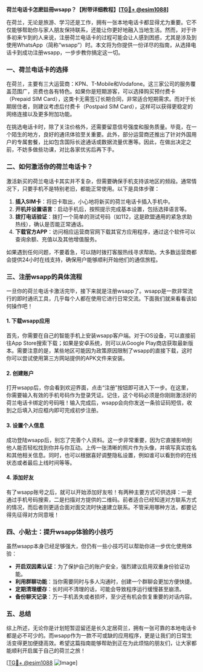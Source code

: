**荷兰电话卡怎麽註冊wsapp？【附带详细教程】[[TG💪+ @esim1088](https://t.me/s/esim1088)]**

在荷兰，无论是旅游、学习还是工作，拥有一张本地电话卡都显得尤为重要。它不仅能够帮助你与家人朋友保持联系，还能让你更好地融入当地生活。然而，对于许多初来乍到的人来说，注册荷兰电话卡的过程可能会让人感到困惑，尤其是涉及到使用WhatsApp（简称“wsapp”）时。本文将为你提供一份详尽的指南，从选择电话卡到成功注册wsapp，一步步教你搞定这一切。

### 一、荷兰电话卡的选择

在荷兰，主要有三大运营商：KPN、T-Mobile和Vodafone。这三家公司的服务覆盖范围广，资费也各有特色。如果你是短期游客，可以选择购买预付费卡（Prepaid SIM Card），这类卡无需签订长期合同，非常适合短期需求。而对于长期居住者，则建议考虑后付费卡（Postpaid SIM Card），这样可以获得更稳定的网络连接以及更多附加功能。

在挑选电话卡时，除了关注价格外，还需要留意信号强度和服务质量。毕竟，在一个陌生的地方，良好的通讯体验至关重要。此外，部分运营商还推出了针对外国用户的专属套餐，比如包含国际长途通话或数据流量优惠等。因此，在做出决定之前，不妨多做些功课，对比各家优劣后再下手。

### 二、如何激活你的荷兰电话卡？

激活新买的荷兰电话卡其实并不复杂，但需要确保手机支持该地区的频段。通常情况下，只要手机不是特别老旧，都能正常使用。以下是具体步骤：

1. **插入SIM卡**：将旧卡取出，小心地将新买的荷兰电话卡插入手机中。
2. **开机并设置语言**：启动手机后，按照提示完成基本设置，包括选择语言等。
3. **拨打电话验证**：拨打一个简单的测试号码（如112，这是欧盟通用的紧急求助热线），确认是否能正常通话。
4. **下载官方APP**：访问相应运营商官网下载其官方应用程序，通过这个软件可以查询余额、充值以及其他增值服务。

如果遇到任何问题，不要着急，可以随时拨打客服热线寻求帮助。大多数运营商都会提供24小时在线支持，确保用户能够顺利开始他们的通信旅程。

### 三、注册wsapp的具体流程

一旦你的荷兰电话卡激活完毕，接下来就是注册wsapp了。wsapp是一款非常流行的即时通讯工具，几乎每个人都在使用它进行日常交流。下面我们就来看看该如何操作吧！

#### 1. 下载wsapp应用

首先，你需要在自己的智能手机上安装wsapp客户端。对于iOS设备，可以直接前往App Store搜索下载；如果是安卓系统，则可以从Google Play商店获取最新版本。需要注意的是，某些地区可能因为政策原因限制了wsapp的直接下载，这时你可以尝试使用第三方网站提供的APK文件来安装。

#### 2. 创建账户

打开wsapp后，你会看到欢迎界面，点击“注册”按钮即可进入下一步。在这里，你需要输入有效的手机号码作为登录凭证。记住，这个号码必须是你刚刚激活好的荷兰电话卡绑定的号码哦！输入完成后，wsapp会向你发送一条验证码短信，收到之后填入对应框内即可完成初步注册。

#### 3. 设置个人信息

成功登陆wsapp后，别忘了完善个人资料。这一步非常重要，因为它直接影响到他人能否轻松找到你并与你互动。上传一张清晰的照片作为头像，并填写真实姓名和其他相关信息。同时，也可以根据喜好调整隐私设置，例如谁可以看到你的在线状态或者最后上线时间等等。

#### 4. 添加好友

有了wsapp账号之后，就可以开始添加好友啦！有两种主要方式可供选择：一是通过手机号码搜索，二是扫描对方提供的二维码。前者适合已经知道对方联系方式的情况，而后者则更适合面对面交流时快速建立联系。不管采用哪种方法，都要记得先征得对方同意哦！

### 四、小贴士：提升wsapp体验的小技巧

虽然wsapp本身已经足够强大，但仍有一些小技巧可以帮助你进一步优化使用体验：

- **开启双因素认证**：为了保护自己的账户安全，强烈建议启用双重身份验证功能。
- **利用群聊功能**：当你需要同时与多人沟通时，创建一个群聊会更加方便快捷。
- **定期清理缓存**：长时间不清理的话，可能会导致程序运行缓慢甚至崩溃。
- **备份聊天记录**：万一手机丢失或者损坏，至少还有机会恢复重要的对话内容。

### 五、总结

综上所述，无论你是计划短暂逗留还是长久定居荷兰，拥有一张可靠的本地电话卡都是必不可少的。而wsapp作为一款不可或缺的应用程序，更是让我们的日常生活变得更加便捷高效。希望这篇指南能够帮助到正在为此烦恼的朋友们，让大家都能顺利开启属于自己的荷兰之旅！

[[TG💪+ @esim1088](https://t.me/s/esim1088) ![Image](https://i.postimg.cc/4NQfJmqS/Snipaste-2025-05-13-00-14-12.png)]